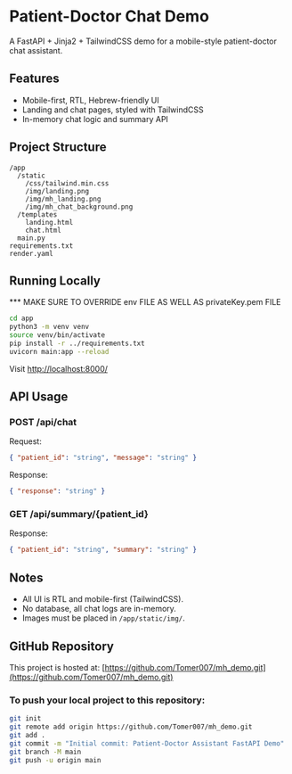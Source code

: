 # Patient-Doctor Chat Demo

A FastAPI + Jinja2 + TailwindCSS demo for a mobile-style patient-doctor chat assistant.

## Features

- Mobile-first, RTL, Hebrew-friendly UI
- Landing and chat pages, styled with TailwindCSS
- In-memory chat logic and summary API

## Project Structure

```
/app
  /static
    /css/tailwind.min.css
    /img/landing.png
    /img/mh_landing.png
    /img/mh_chat_background.png
  /templates
    landing.html
    chat.html
  main.py
requirements.txt
render.yaml
```

## Running Locally

*** MAKE SURE TO OVERRIDE env FILE AS WELL AS privateKey.pem FILE

```sh
cd app
python3 -m venv venv
source venv/bin/activate
pip install -r ../requirements.txt
uvicorn main:app --reload
```

Visit [http://localhost:8000/](http://localhost:8000/)

## API Usage

### POST /api/chat

Request:
```json
{ "patient_id": "string", "message": "string" }
```
Response:
```json
{ "response": "string" }
```

### GET /api/summary/{patient_id}

Response:
```json
{ "patient_id": "string", "summary": "string" }
```

## Notes

- All UI is RTL and mobile-first (TailwindCSS).
- No database, all chat logs are in-memory.
- Images must be placed in `/app/static/img/`.

## GitHub Repository

This project is hosted at: [https://github.com/Tomer007/mh_demo.git](https://github.com/Tomer007/mh_demo.git)

### To push your local project to this repository:

```sh
git init
git remote add origin https://github.com/Tomer007/mh_demo.git
git add .
git commit -m "Initial commit: Patient-Doctor Assistant FastAPI Demo"
git branch -M main
git push -u origin main
``` 